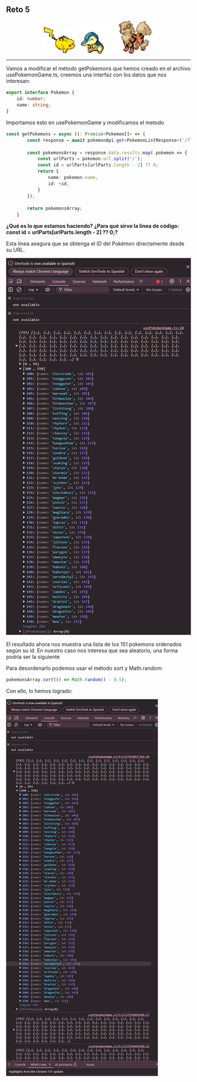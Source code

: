 ## Reto 5

<div align="center">
    <img src="../../img/001.gif" width=100>
    <img src="../../img/002.gif" width=100>
    <img src="../../img/003.gif" width=100>
    
</div>

----------

Vamos a modificar el método getPokemons que hemos creado en el archivo usePokemonGame.ts, creemos una interfaz con los datos que nos interesan:

```typescript
export interface Pokemon {
    id: number;
    name: string;
}
```

Importamos esto en usePokemonGame y modificamos el metodo

```typescript
const getPokemons = async (): Promise<Pokemon[]> => {
        const response = await pokemonApi.get<PokemonListResponse>('/?limit=151');

        const pokemonsArray = response.data.results.map( pokemon => {
            const urlParts = pokemon.url.split('/');
            const id = urlParts[urlParts.length - 2] ?? 0;
            return {
                name: pokemon.name,
                id: +id,
            }
        });

        return pokemonsArray;
    }
```

__¿Qué es lo que estamos haciendo? ¿Para qué sirve la línea de código: const id = urlParts[urlParts.length - 2] ?? 0;?__  

Esta línea asegura que se obtenga el ID del Pokémon directamente desde su URL.

![alt text](../../img/500.png)  

El resultado ahora nos muestra una lista de los 151 pokemons ordenados según su id. 
En nuestro caso nos interesa que sea aleatorio, una forma podría ser la siguiente

Para desordenarlo podemos usar el método sort y Math.random: 

```typescript
pokemonsArray.sort(() => Math.random() - 0.5);
```

Con ello, lo hemos logrado:  

![alt text](../../img/501.png)  

